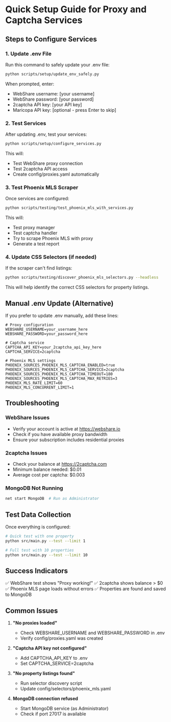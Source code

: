 # Quick Setup Guide for Proxy and Captcha Services

## Steps to Configure Services

### 1. Update .env File

Run this command to safely update your .env file:
```bash
python scripts/setup/update_env_safely.py
```

When prompted, enter:
- WebShare username: [your username]
- WebShare password: [your password]
- 2captcha API key: [your API key]
- Maricopa API key: [optional - press Enter to skip]

### 2. Test Services

After updating .env, test your services:
```bash
python scripts/setup/configure_services.py
```

This will:
- Test WebShare proxy connection
- Test 2captcha API access
- Create config/proxies.yaml automatically

### 3. Test Phoenix MLS Scraper

Once services are configured:
```bash
python scripts/testing/test_phoenix_mls_with_services.py
```

This will:
- Test proxy manager
- Test captcha handler
- Try to scrape Phoenix MLS with proxy
- Generate a test report

### 4. Update CSS Selectors (if needed)

If the scraper can't find listings:
```bash
python scripts/testing/discover_phoenix_mls_selectors.py --headless
```

This will help identify the correct CSS selectors for property listings.

## Manual .env Update (Alternative)

If you prefer to update .env manually, add these lines:

```env
# Proxy configuration
WEBSHARE_USERNAME=your_username_here
WEBSHARE_PASSWORD=your_password_here

# Captcha service
CAPTCHA_API_KEY=your_2captcha_api_key_here
CAPTCHA_SERVICE=2captcha

# Phoenix MLS settings
PHOENIX_SOURCES_PHOENIX_MLS_CAPTCHA_ENABLED=true
PHOENIX_SOURCES_PHOENIX_MLS_CAPTCHA_SERVICE=2captcha
PHOENIX_SOURCES_PHOENIX_MLS_CAPTCHA_TIMEOUT=180
PHOENIX_SOURCES_PHOENIX_MLS_CAPTCHA_MAX_RETRIES=3
PHOENIX_MLS_RATE_LIMIT=60
PHOENIX_MLS_CONCURRENT_LIMIT=1
```

## Troubleshooting

### WebShare Issues
- Verify your account is active at https://webshare.io
- Check if you have available proxy bandwidth
- Ensure your subscription includes residential proxies

### 2captcha Issues
- Check your balance at https://2captcha.com
- Minimum balance needed: $0.01
- Average cost per captcha: $0.003

### MongoDB Not Running
```bash
net start MongoDB  # Run as Administrator
```

## Test Data Collection

Once everything is configured:
```bash
# Quick test with one property
python src/main.py --test --limit 1

# Full test with 10 properties
python src/main.py --test --limit 10
```

## Success Indicators

✅ WebShare test shows "Proxy working!"
✅ 2captcha shows balance > $0
✅ Phoenix MLS page loads without errors
✅ Properties are found and saved to MongoDB

## Common Issues

1. **"No proxies loaded"**
   - Check WEBSHARE_USERNAME and WEBSHARE_PASSWORD in .env
   - Verify config/proxies.yaml was created

2. **"Captcha API key not configured"**
   - Add CAPTCHA_API_KEY to .env
   - Set CAPTCHA_SERVICE=2captcha

3. **"No property listings found"**
   - Run selector discovery script
   - Update config/selectors/phoenix_mls.yaml

4. **MongoDB connection refused**
   - Start MongoDB service (as Administrator)
   - Check if port 27017 is available